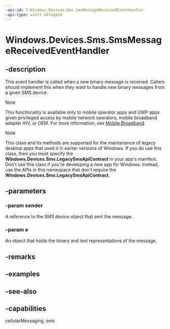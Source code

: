```yaml
---
-api-id: T:Windows.Devices.Sms.SmsMessageReceivedEventHandler
-api-type: winrt delegate
---
```

<!-- Delegate syntax.
public delegate void SmsMessageReceivedEventHandler(Windows.Devices.Sms.SmsDevice sender, Windows.Devices.Sms.SmsMessageReceivedEventArgs e)
-->
# Windows.Devices.Sms.SmsMessageReceivedEventHandler

## -description
This event handler is called when a new binary message is received. Callers should implement this when they want to handle new binary messages from a given SMS device.

> [!NOTE]
> This functionality is available only to mobile operator apps and UWP apps given privileged access by mobile network operators, mobile broadband adapter IHV, or OEM. For more information, see [Mobile Broadband](/windows-hardware/drivers/mobilebroadband/index).

> [!NOTE]
> This class and its methods are supported for the maintenance of legacy desktop apps that used it in earlier versions of Windows. If you do use this class, then you must specify the **Windows.Devices.Sms.LegacySmsApiContract** in your app's manifest. Don't use this class if you're developing a new app for Windows. Instead, use the APIs in this namespace that don't require the **Windows.Devices.Sms.LegacySmsApiContract**.

## -parameters
### -param sender
A reference to the SMS device object that sent the message.

### -param e
An object that holds the binary and text representations of the message.


## -remarks

## -examples

## -see-also


## -capabilities
cellularMessaging, sms
